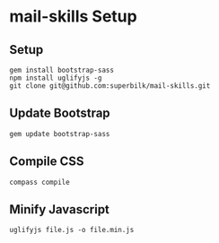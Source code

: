# mail-skills Setup


## Setup

    gem install bootstrap-sass
    npm install uglifyjs -g
    git clone git@github.com:superbilk/mail-skills.git


## Update Bootstrap ##

    gem update bootstrap-sass


## Compile CSS ##

    compass compile


## Minify Javascript ##

    uglifyjs file.js -o file.min.js
